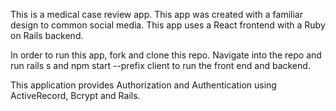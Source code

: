 This is a medical case review app. This app was created with a familiar design to common social media. This app uses a React frontend with a Ruby on Rails backend.

In order to run this app, fork and clone this repo. Navigate into the repo and run rails s and npm start --prefix client to run the front end and backend.

This application provides Authorization and Authentication using ActiveRecord, Bcrypt and Rails. 
